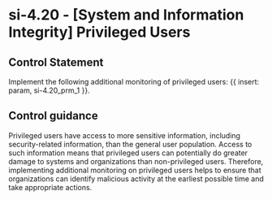 # si-4.20 - \[System and Information Integrity\] Privileged Users

## Control Statement

Implement the following additional monitoring of privileged users: {{ insert: param, si-4.20_prm_1 }}.

## Control guidance

Privileged users have access to more sensitive information, including security-related information, than the general user population. Access to such information means that privileged users can potentially do greater damage to systems and organizations than non-privileged users. Therefore, implementing additional monitoring on privileged users helps to ensure that organizations can identify malicious activity at the earliest possible time and take appropriate actions.
